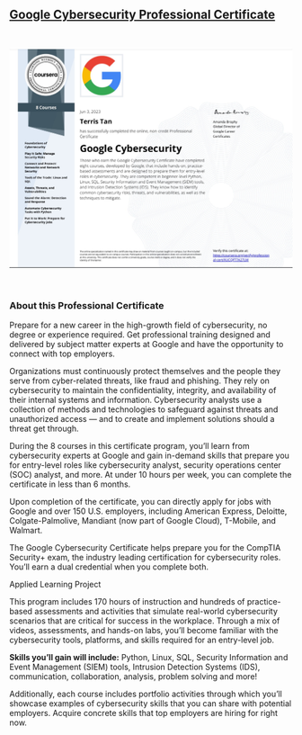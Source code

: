 ## [Google Cybersecurity Professional Certificate](https://www.coursera.org/professional-certificates/google-cybersecurity)

<br>

![img](Specialization_Certificate.jpg)

<br>

### About this Professional Certificate

Prepare for a new career in the high-growth field of cybersecurity, no degree or experience required. Get professional training designed and delivered by subject matter experts at Google and have the opportunity to connect with top employers.

Organizations must continuously protect themselves and the people they serve from cyber-related threats, like fraud and phishing. They rely on cybersecurity to maintain the confidentiality, integrity, and availability of their internal systems and information. Cybersecurity analysts use a collection of methods and technologies to safeguard against threats and unauthorized access — and to create and implement solutions should a threat get through.

During the 8 courses in this certificate program, you’ll learn from cybersecurity experts at Google and gain in-demand skills that prepare you for entry-level roles like cybersecurity analyst, security operations center (SOC) analyst, and more. At under 10 hours per week, you can complete the certificate in less than 6 months. 

Upon completion of the certificate, you can directly apply for jobs with Google and over 150 U.S. employers, including American Express, Deloitte, Colgate-Palmolive, Mandiant (now part of Google Cloud), T-Mobile, and Walmart.

The Google Cybersecurity Certificate helps prepare you for the CompTIA Security+ exam, the industry leading certification for cybersecurity roles. You’ll earn a dual credential when you complete both.

Applied Learning Project

This program includes 170 hours of instruction and hundreds of practice-based assessments and activities that simulate real-world cybersecurity scenarios that are critical for success in the workplace. Through a mix of videos, assessments, and hands-on labs, you’ll become familiar with the cybersecurity tools, platforms, and skills required for an entry-level job.

**Skills you’ll gain will include:** Python, Linux, SQL, Security Information and Event Management (SIEM) tools, Intrusion Detection Systems (IDS), communication, collaboration, analysis, problem solving and more! 

Additionally, each course includes portfolio activities through which you’ll showcase examples of cybersecurity skills that you can share with potential employers. Acquire concrete skills that top employers are hiring for right now.